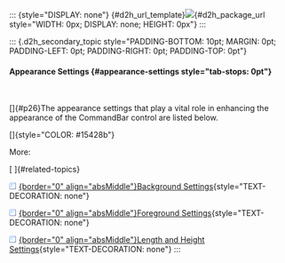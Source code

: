 ::: {style="DISPLAY: none"}
[](ms-xhelp:///?Id=d2h_url_template){#d2h_url_template}![](!package_url!){#d2h_package_url style="WIDTH: 0px; DISPLAY: none; HEIGHT: 0px"}
:::

::: {.d2h_secondary_topic style="PADDING-BOTTOM: 10pt; MARGIN: 0pt; PADDING-LEFT: 0pt; PADDING-RIGHT: 0pt; PADDING-TOP: 0pt"}
#### Appearance Settings {#appearance-settings style="tab-stops: 0pt"}

 

[]{#p26}The appearance settings that play a vital role in enhancing the appearance of the CommandBar control are listed below.

[]{style="COLOR: #15428b"} 

More:

[ ]{#related-topics}

[![](button.gif){border="0" align="absMiddle"}Background Settings](ms-xhelp:///?Id=bf103c24-c1fa-4619-ad8c-762c726cf436){style="TEXT-DECORATION: none"}

[![](button.gif){border="0" align="absMiddle"}Foreground Settings](ms-xhelp:///?Id=40314b6a-3b7d-49b3-99da-3c370bf204fc){style="TEXT-DECORATION: none"}

[![](button.gif){border="0" align="absMiddle"}Length and Height Settings](ms-xhelp:///?Id=ae0f0a48-8519-4d9d-972e-c4179ba6c50c){style="TEXT-DECORATION: none"}
:::
